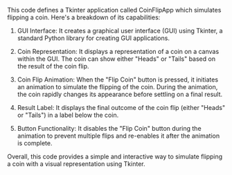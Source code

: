 
This code defines a Tkinter application called CoinFlipApp which simulates flipping a coin. Here's a breakdown of its capabilities:

1. GUI Interface: It creates a graphical user interface (GUI) using Tkinter, a standard Python library for creating GUI applications.

2. Coin Representation: It displays a representation of a coin on a canvas within the GUI. The coin can show either "Heads" or "Tails" based on the result of the coin flip.

3. Coin Flip Animation: When the "Flip Coin" button is pressed, it initiates an animation to simulate the flipping of the coin. During the animation, the coin rapidly changes its appearance before settling on a final result.

4. Result Label: It displays the final outcome of the coin flip (either "Heads" or "Tails") in a label below the coin.

5. Button Functionality: It disables the "Flip Coin" button during the animation to prevent multiple flips and re-enables it after the animation is complete.

Overall, this code provides a simple and interactive way to simulate flipping a coin with a visual representation using Tkinter.
